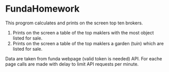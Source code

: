 # FundaHomework

This progrom calculates and prints on the screen top ten brokers.
1. Prints on the screen a table of the top maklers with the most object listed for sale.
2. Prints on the screen a table of the top maklers a garden (tuin) which are listed for sale.

Data are taken from funda webpage (valid token is needed) API.
For eache page calls are made with delay to limit API requests per minute.
